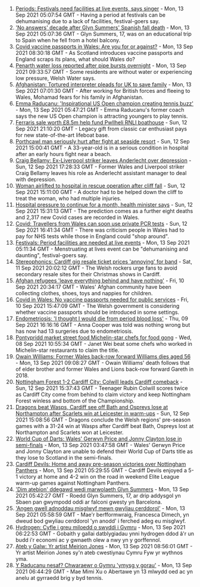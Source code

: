 1. [Periods: Festivals need facilities at live events, says singer](https://www.bbc.co.uk/news/58453246?at_medium=RSS&at_campaign=KARANGA) - Mon, 13 Sep 2021 05:07:54 GMT - Having a period at festivals can be dehumanising due to a lack of facilities, festival-goers say.
2. ['No answers' decade after Glyn Summers' Spanish fall death](https://www.bbc.co.uk/news/uk-wales-58519200?at_medium=RSS&at_campaign=KARANGA) - Mon, 13 Sep 2021 05:07:36 GMT - Glyn Summers, 17, was on an educational trip to Spain when he fell from a hotel balcony.
3. [Covid vaccine passports in Wales: Are you for or against?](https://www.bbc.co.uk/news/uk-wales-58542935?at_medium=RSS&at_campaign=KARANGA) - Mon, 13 Sep 2021 08:30:18 GMT - As Scotland introduces vaccine passports and England scraps its plans, what should Wales do?
4. [Penarth water loss reported after pipe bursts overnight](https://www.bbc.co.uk/news/uk-wales-58543154?at_medium=RSS&at_campaign=KARANGA) - Mon, 13 Sep 2021 09:33:57 GMT - Some residents are without water or experiencing low pressure, Welsh Water says.
5. [Afghanistan: Tortured interpreter pleads for UK to save family](https://www.bbc.co.uk/news/uk-wales-58537843?at_medium=RSS&at_campaign=KARANGA) - Mon, 13 Sep 2021 07:01:30 GMT - After working for British forces and fleeing to Wales, Mohamad fears for his family in Afghanistan.
6. [Emma Raducanu: 'Inspirational US Open champion creating tennis buzz'](https://www.bbc.co.uk/news/uk-wales-58537837?at_medium=RSS&at_campaign=KARANGA) - Mon, 13 Sep 2021 05:47:21 GMT - Emma Raducanu's former coach says the new US Open champion is attracting youngers to play tennis.
7. [Ferraris sale worth £8.5m help fund Pwllheli RNLI boathouse](https://www.bbc.co.uk/news/uk-wales-58537844?at_medium=RSS&at_campaign=KARANGA) - Sun, 12 Sep 2021 21:10:20 GMT - Legacy gift from classic car enthusiast pays for new state-of-the-art lifeboat base.
8. [Porthcawl man seriously hurt after fight at seaside resort](https://www.bbc.co.uk/news/uk-wales-58537841?at_medium=RSS&at_campaign=KARANGA) - Sun, 12 Sep 2021 15:00:41 GMT - A 33-year-old is in a serious condition in hospital after an early hours fight near a beach.
9. [Craig Bellamy: Ex-Liverpool striker leaves Anderlecht over depression](https://www.bbc.co.uk/sport/football/58538941?at_medium=RSS&at_campaign=KARANGA) - Sun, 12 Sep 2021 17:28:33 GMT - Former Wales and Liverpool striker Craig Bellamy leaves his role as Anderlecht assistant manager to deal with depression.
10. [Woman airlifted to hospital in rescue operation after cliff fall](https://www.bbc.co.uk/news/uk-wales-58535604?at_medium=RSS&at_campaign=KARANGA) - Sun, 12 Sep 2021 15:11:00 GMT - A doctor had to be helped down the cliff to treat the woman, who had multiple injuries.
11. [Hospital pressure to continue for a month, health minister says](https://www.bbc.co.uk/news/uk-wales-58535611?at_medium=RSS&at_campaign=KARANGA) - Sun, 12 Sep 2021 15:31:13 GMT - The prediction comes as a further eight deaths and 2,317 new Covid cases are recorded in Wales.
12. [Covid: Travellers from Wales can soon use private PCR tests](https://www.bbc.co.uk/news/uk-wales-58532433?at_medium=RSS&at_campaign=KARANGA) - Sun, 12 Sep 2021 16:41:34 GMT - There was criticism people in Wales had to pay for NHS tests while those in England could "shop around".
13. [Festivals: Period facilities are needed at live events](https://www.bbc.co.uk/news/uk-wales-58502558?at_medium=RSS&at_campaign=KARANGA) - Mon, 13 Sep 2021 05:11:34 GMT - Menstruating at lives event can be "dehumanising and daunting", festival-goers say.
14. [Stereophonics: Cardiff gig resale ticket prices 'annoying' for band](https://www.bbc.co.uk/news/uk-wales-58532431?at_medium=RSS&at_campaign=KARANGA) - Sat, 11 Sep 2021 20:02:12 GMT - The Welsh rockers urge fans to avoid secondary resale sites for their Christmas shows in Cardiff.
15. [Afghan refugees 'leave everything behind and have nothing'](https://www.bbc.co.uk/news/uk-wales-58523870?at_medium=RSS&at_campaign=KARANGA) - Fri, 10 Sep 2021 20:34:17 GMT - Wales' Afghan community have been collecting clothes, shoes, toys and nappies for children.
16. [Covid in Wales: No vaccine passports needed for public services](https://www.bbc.co.uk/news/uk-wales-58521379?at_medium=RSS&at_campaign=KARANGA) - Fri, 10 Sep 2021 15:47:09 GMT - The Welsh government is considering whether vaccine passports should be introduced in some settings.
17. [Endometriosis: 'I thought I would die from period blood loss'](https://www.bbc.co.uk/news/uk-wales-58506814?at_medium=RSS&at_campaign=KARANGA) - Thu, 09 Sep 2021 16:16:16 GMT - Anna Cooper was told was nothing wrong but has now had 13 surgeries due to endometriosis.
18. [Pontypridd market street food Michelin-star chefs for food gong](https://www.bbc.co.uk/news/uk-wales-58487867?at_medium=RSS&at_campaign=KARANGA) - Wed, 08 Sep 2021 10:55:34 GMT - Janet Wei beat some chefs who worked in Michelin-star restaurants to claim the title.
19. [Owain Williams: Former Wales back-row forward Williams dies aged 56](https://www.bbc.co.uk/sport/rugby-union/58330110?at_medium=RSS&at_campaign=KARANGA) - Mon, 13 Sep 2021 09:08:27 GMT - Owain Williams' death follows that of elder brother and former Wales and Lions back-row forward Gareth in 2018.
20. [Nottingham Forest 1-2 Cardiff City: Colwill leads Cardiff comeback](https://www.bbc.co.uk/sport/football/58451969?at_medium=RSS&at_campaign=KARANGA) - Sun, 12 Sep 2021 15:37:43 GMT - Teenager Rubin Colwill scores twice as Cardiff City come from behind to claim victory and keep Nottingham Forest winless and bottom of the Championship.
21. [Dragons beat Wasps, Cardiff see off Bath and Ospreys lose at Northampton after Scarlets win at Leicester in warm-ups](https://www.bbc.co.uk/sport/rugby-union/58506819?at_medium=RSS&at_campaign=KARANGA) - Sun, 12 Sep 2021 15:08:56 GMT - Dragons conclude the Welsh regions' pre-season games with a 31-24 win at Wasps after Cardiff beat Bath, Ospreys lost at Northampton and Scarlets won at Leicester.
22. [World Cup of Darts: Wales' Gerwyn Price and Jonny Clayton lose in semi-finals](https://www.bbc.co.uk/sport/darts/58533293?at_medium=RSS&at_campaign=KARANGA) - Mon, 13 Sep 2021 03:47:58 GMT - Wales' Gerwyn Price and Jonny Clayton are unable to defend their World Cup of Darts title as they lose to Scotland in the semi-finals.
23. [Cardiff Devils: Home and away pre-season victories over Nottingham Panthers](https://www.bbc.co.uk/sport/ice-hockey/58537397?at_medium=RSS&at_campaign=KARANGA) - Mon, 13 Sep 2021 05:29:55 GMT - Cardiff Devils enjoyed a 5-1 victory at home and 4-2 win on the road in weekend Elite League warm-up games against Nottingham Panthers.
24. ['Dim atebion' ddegawd wedi marwolaeth Glyn Summers](https://www.bbc.co.uk/newyddion/58463505?at_medium=RSS&at_campaign=KARANGA) - Mon, 13 Sep 2021 05:42:27 GMT - Roedd Glyn Summers, 17, ar drip addysgol yn Sbaen pan gwympodd oddi ar falconi gwesty yn Barcelona.
25. ['Angen gwell adnoddau misglwyf mewn gwyliau cerddorol'](https://www.bbc.co.uk/newyddion/58512995?at_medium=RSS&at_campaign=KARANGA) - Mon, 13 Sep 2021 05:58:59 GMT - Mae'r berfformwraig, Francesca Dimech, yn dweud bod gwyliau cerddorol 'yn anodd' i ferched adeg eu misglwyf.
26. [Hydrogen: Cyfle i greu miloedd o swyddi i Gymru](https://www.bbc.co.uk/newyddion/58515837?at_medium=RSS&at_campaign=KARANGA) - Mon, 13 Sep 2021 06:22:53 GMT - Gobaith y gallai datblygiadau ynni hydrogen ddod â'r un budd i'r economi ac y gwnaeth olew a nwy yn y gorffennol.
27. [Ateb y Galw: Yr artist Meirion Jones](https://www.bbc.co.uk/newyddion/58500467?at_medium=RSS&at_campaign=KARANGA) - Mon, 13 Sep 2021 08:56:01 GMT - Yr artist Meirion Jones sy'n ateb cwestiynau Cymru Fyw yr wythnos yma.
28. [Y Raducanu nesaf? Chwaraewr o Gymru 'ymysg y gorau'](https://www.bbc.co.uk/newyddion/58463506?at_medium=RSS&at_campaign=KARANGA) - Mon, 13 Sep 2021 06:44:29 GMT - Mae Mimi Xu o Abertawe yn 13 mlwydd oed ac yn anelu at gyrraedd brig y byd tennis.
